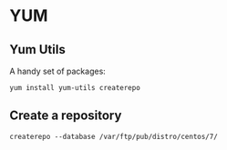 # YUM

## Yum Utils

A handy set of packages:

    yum install yum-utils createrepo

## Create a repository

    createrepo --database /var/ftp/pub/distro/centos/7/


